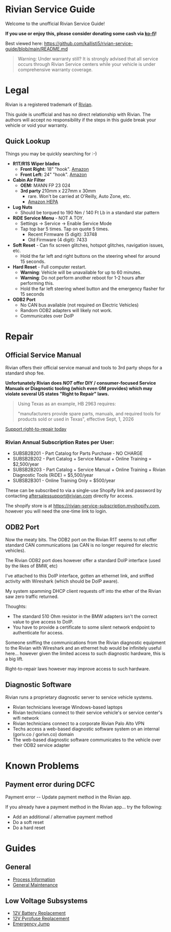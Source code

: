 # Rivian Service Guide

Welcome to the unofficial Rivian Service Guide!

**If you use or enjoy this, please consider donating some cash via [ko-fi](https://ko-fi.com/kallisti5)!**

Best viewed here: https://github.com/kallisti5/rivian-service-guide/blob/main/README.md

> Warning: Under warranty still?
> It is strongly advised that all service occurs through Rivian Service centers while
> your vehicle is under comprehensive warranty coverage.

# Legal

Rivian is a registered trademark of [Rivian](https://rivian.com).

This guide is unofficial and has no direct relationship with Rivian.
The authors will accept no responsibility if the steps in this guide break your vehicle or void your warranty.

## Quick Lookup

Things you may be quickly searching for :-)

* **R1T/R1S Wiper blades**
  * **Front Right:** 18" "hook".  [Amazon](https://amzn.to/4oCSV79)
  * **Front Left:** 24" "hook". [Amazon](https://amzn.to/3JlHAJS)
* **Cabin Air Filter**
  * **OEM:** MANN FP 23 024
  * **3rd party**   210mm x 227mm x 30mm
    * rare. Won't be carried at O'Reilly, Auto Zone, etc.
    * [Amazon HEPA](https://amzn.to/43yubF2)
* **Lug Nuts**
  * Should be torqued to 190 Nm / 140 Ft Lb in a standard star pattern
* **RiDE Service Menu** - NOT A TOY.
  * Settings -> Service -> Enable Service Mode
  * Tap top bar 5 times. Tap on quote 5 times.
    * Recent Firmware (5 digit): 33748
    * Old Firmware (4 digit): 7433
* **Soft Reset** - Can fix screen glitches, hotspot glitches, navigation issues, etc.
  * Hold the far left and right buttons on the steering wheel for around 15 seconds.
* **Hard Reset** - Full computer restart.
  * **Warning**: Vehicle will be unavailable for up to 60 minutes.
  * **Warning**: Do not perform another reboot for 1-2 hours after performing this.
  * Hold the far left steering wheel button and the emergency flasher for 15 seconds
* **ODB2 Port**
  * No CAN bus available (not required on Electric Vehicles)
  * Random ODB2 adapters will likely not work.
  * Communicates over DoIP

# Repair

## Official Service Manual

Rivian offers their official service manual and tools to 3rd party shops for a standard shop fee.

**Unfortunately Rivian does *NOT* offer DIY / consumer-focused Service Manuals
or Diagnostic tooling (which even GM provides) which may violate several US
states "Right to Repair" laws.**

> Using Texas as an example, HB 2963 requires:
>
> "manufacturers provide spare parts, manuals, and required tools for products sold or
> used in Texas", effective Sept, 1, 2026

[Support right-to-repair today](https://www.nytimes.com/wirecutter/blog/what-is-right-to-repair/)

### Rivian Annual Subscription Rates per User:

  * SUBSB2B201 - Part Catalog for Parts Purchase - NO CHARGE
  * SUBSB2B202 - Part Catalog + Service Manual + Online Training  = $2,500/year
  * SUBSB2B203 - Part Catalog + Service Manual + Online Training + Rivian Diagnostic Tools (RiDE) = $5,500/year
  * SUBSB2B301 - Online Training Only = $500/year

These can be subscribed to via a single-use Shopify link and password by contacting
aftersalessupport@rivian.com directly for access.

The shopify store is at https://rivian-service-subscription.myshopify.com, however you will
need the one-time link to login.

## ODB2 Port

Now the meaty bits.   The ODB2 port on the Rivian R1T seems to not offer standard CAN communications
(as CAN is no longer required for electric vehicles).

The Rivian ODB2 port does however offer a standard DoIP interface (used by the likes of BMW, etc)

I've attached to this DoIP interface, gotten an ethernet link, and sniffed activity with Wireshark
(which should be DoIP aware).

My system spamming DHCP client requests off into the ether of the Rivian saw zero traffic returned.

Thoughts:
  * The standard 510 Ohm resistor in the BMW adapters isn't the correct value to give access to DoIP.
  * You have to provide a certificate to some silent network endpoint to authenticate for access.

Someone sniffing the communications from the Rivian diagnostic equipment to the Rivian with Wireshark
and an ethernet hub would be infinitely useful here... however given the limited access to such diagnostic
hardware, this is a big lift.

Right-to-repair laws however may improve access to such hardware.

## Diagnostic Software

Rivian runs a proprietary diagnostic server to service vehicle systems.

* Rivian technicians leverage Windows-based laptops
* Rivian technicians connect to their service vehicle's or service center's wifi network
* Rivian technicians connect to a corporate Rivian Palo Alto VPN
* Techs access a web-based diagnostic software system on an internal (goriv.co / gorivn.co) domain
* The web-based diagnostic software communicates to the vehicle over their ODB2 service adapter


# Known Problems

## Payment error during DCFC

Payment error -- Update payment method in the Rivian app.

If you already have a payment method in the Rivian app... try the following:

* Add an additional / alternative payment method
* Do a soft reset
* Do a hard reset

# Guides

## General

 * [Process Information](guides/process.md)
 * [General Maintenance](guides/maintenance.md)
  
## Low Voltage Subsystems

  * [12V Battery Replacement](guides/low-voltage/12v-replacement.md)
  * [12V Pyrofuse Replacement](guides/low-voltage/12v-pyrofuse.md)
  * [Emergency Jump](guides/low-voltage/emergency-jump.md)

